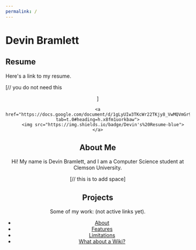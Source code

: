 ```yaml
---
permalink: /
---
```

# **Devin Bramlett**

## Resume
Here's a link to my resume.

[// you do not need this <div align="center">]

    <a href="https://docs.google.com/document/d/1gLyUIw3TKcWr22TKjy8_VwMQVmGr9y8ykJOBIJSFbQ8/edit?tab=t.0#heading=h.x8fm1uorkbaw">
        <img src="https://img.shields.io/badge/Devin's%20Resume-blue">
    </a>



## About Me
Hi! My name is Devin Bramlett, and I am a Computer Science student at Clemson University. 

[// this is to add space]
<br style="line-height: 2em;">

## Projects
Some of my work: (not active links yet).

- [About](about.md)
- [Features](features.md)
- [Limitations](limitations.md)
- [What about a Wiki?](wiki.md)



